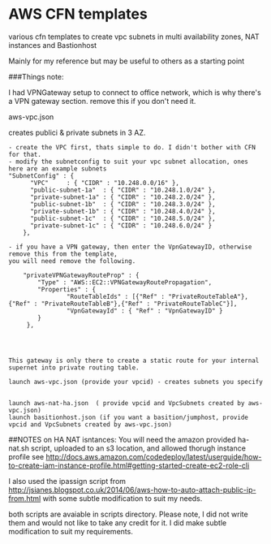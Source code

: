# AWS CFN templates 

various cfn templates to create vpc subnets in multi availability zones, NAT instances and Bastionhost

Mainly for my reference but may be useful to others as a starting point

###Things note:

I had VPNGateway setup to connect to office network, which is why there's a VPN gateway section. remove this if you don't need it.

aws-vpc.json 

creates publici & private subnets in 3 AZ.
````
- create the VPC first, thats simple to do. I didn't bother with CFN for that.
- modify the subnetconfig to suit your vpc subnet allocation, ones here are an example subnets
"SubnetConfig" : {
      "VPC"     : { "CIDR" : "10.248.0.0/16" },
      "public-subnet-1a"  : { "CIDR" : "10.248.1.0/24" },
      "private-subnet-1a" : { "CIDR" : "10.248.2.0/24" },
      "public-subnet-1b"  : { "CIDR" : "10.248.3.0/24" },
      "private-subnet-1b" : { "CIDR" : "10.248.4.0/24" },
      "public-subnet-1c"  : { "CIDR" : "10.248.5.0/24" },
      "private-subnet-1c" : { "CIDR" : "10.248.6.0/24" }
    },

- if you have a VPN gateway, then enter the VpnGatewayID, otherwise remove this from the template, 
you will need remove the following.

    "privateVPNGatewayRouteProp" : {
        "Type" : "AWS::EC2::VPNGatewayRoutePropagation",
        "Properties" : {
                "RouteTableIds" : [{"Ref" : "PrivateRouteTableA"},{"Ref" : "PrivateRouteTableB"},{"Ref" : "PrivateRouteTableC"}],
                "VpnGatewayId" : { "Ref" : "VpnGatewayID" }
        }
     },




This gateway is only there to create a static route for your internal supernet into private routing table.

launch aws-vpc.json (provide your vpcid) - creates subnets you specify


launch aws-nat-ha.json  ( provide vpcid and VpcSubnets created by aws-vpc.json)
launch basitionhost.json (if you want a basition/jumphost, provide vpcid and VpcSubnets created by aws-vpc.json)
````

##NOTES on HA NAT isntances:
You will need the amazon provided ha-nat.sh script, uploaded to an s3 location, and allowed thorugh instance profile see http://docs.aws.amazon.com/codedeploy/latest/userguide/how-to-create-iam-instance-profile.html#getting-started-create-ec2-role-cli

I also used the ipassign script from  http://jsianes.blogspot.co.uk/2014/06/aws-how-to-auto-attach-public-ip-from.html
with some subtle modification to suit my needs.

both scripts are avaiable in scripts directory. 
Please note, I did not write them and would not like to take any credit for it.  I did make subtle modification to suit my requirements.
